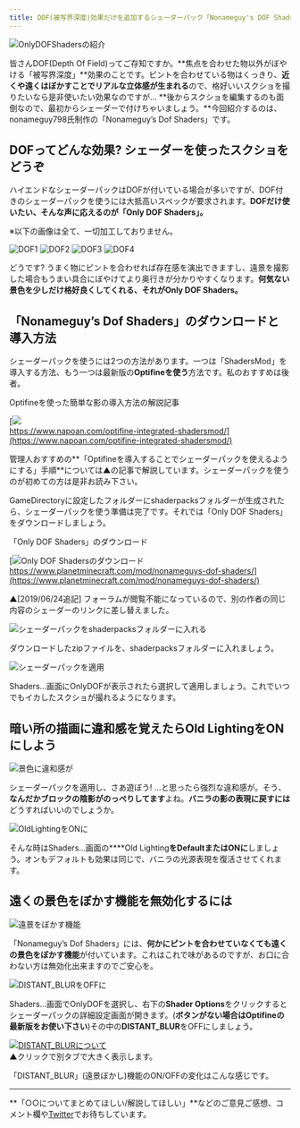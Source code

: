 ```yaml
---
title: DOF(被写界深度)効果だけを追加するシェーダーパック「Nonameguy's DOF Shaders」の紹介
---
```


![OnlyDOFShadersの紹介](https://cdn-ak.f.st-hatena.com/images/fotolife/s/sasigume/20210208/20210208111328.png)

皆さんDOF(Depth Of Field)ってご存知ですか。**焦点を合わせた物以外がぼやける「被写界深度」**効果のことです。ピントを合わせている物はくっきり、**近くや遠くはぼかすことでリアルな立体感が生まれる**ので、格好いいスクショを撮りたいなら是非使いたい効果なのですが… **後からスクショを編集するのも面倒なので、最初からシェーダーで付けちゃいましょう。**今回紹介するのは、nonameguy798氏制作の「Nonameguy’s Dof Shaders」です。

## DOFってどんな効果? シェーダーを使ったスクショをどうぞ

ハイエンドなシェーダーパックはDOFが付いている場合が多いですが、DOF付きのシェーダーパックを使うには大抵高いスペックが要求されます。**DOFだけ使いたい、そんな声に応えるのが「Only DOF Shaders」。**

※以下の画像は全て、一切加工しておりません。

![DOF1](https://cdn-ak.f.st-hatena.com/images/fotolife/s/sasigume/20210208/20210208091605.png) ![DOF2](https://cdn-ak.f.st-hatena.com/images/fotolife/s/sasigume/20210208/20210208091609.png) ![DOF3](https://cdn-ak.f.st-hatena.com/images/fotolife/s/sasigume/20210208/20210208091613.png) ![DOF4](https://cdn-ak.f.st-hatena.com/images/fotolife/s/sasigume/20210208/20210208091616.png)

どうです? うまく物にピントを合わせれば存在感を演出できますし、遠景を撮影した場合もうまい具合にぼやけてより奥行きが分かりやすくなります。**何気ない景色を少しだけ格好良くしてくれる、それがOnly DOF Shaders。**

## 「Nonameguy’s Dof Shaders」のダウンロードと導入方法

シェーダーパックを使うには2つの方法があります。一つは「ShadersMod」を導入する方法、もう一つは最新版の**Optifineを使う**方法です。私のおすすめは後者。

Optifineを使った簡単な影の導入方法の解説記事

[![](https://cdn-ak.f.st-hatena.com/images/fotolife/s/sasigume/20210208/20210208091403.png)  
https://www.napoan.com/optifine-integrated-shadersmod/](https://www.napoan.com/optifine-integrated-shadersmod/)

管理人おすすめの**「Optifineを導入することでシェーダーパックを使えるようにする」手順**については▲の記事で解説しています。シェーダーパックを使うのが初めての方は是非お読み下さい。

GameDirectoryに設定したフォルダーにshaderpacksフォルダーが生成されたら、シェーダーパックを使う準備は完了です。それでは「Only DOF Shaders」をダウンロードしましょう。

「Only DOF Shaders」のダウンロード

[![Only DOF Shadersのダウンロード](https://cdn-ak.f.st-hatena.com/images/fotolife/s/sasigume/20210208/20210208111740.jpg)  
https://www.planetminecraft.com/mod/nonameguys-dof-shaders/](https://www.planetminecraft.com/mod/nonameguys-dof-shaders/)

▲\[2019/06/24追記\] フォーラムが閲覧不能になっているので、別の作者の同じ内容のシェーダーのリンクに差し替えました。

![シェーダーパックをshaderpacksフォルダーに入れる](https://cdn-ak.f.st-hatena.com/images/fotolife/s/sasigume/20210208/20210208090455.jpg)

ダウンロードしたzipファイルを、shaderpacksフォルダーに入れましょう。

![シェーダーパックを適用](https://cdn-ak.f.st-hatena.com/images/fotolife/s/sasigume/20210208/20210208105452.png)

Shaders…画面にOnlyDOFが表示されたら選択して適用しましょう。これでいつでもイカしたスクショが撮れるようになります。

## 暗い所の描画に違和感を覚えたらOld LightingをONにしよう

![景色に違和感が](https://cdn-ak.f.st-hatena.com/images/fotolife/s/sasigume/20210208/20210208091620.png)

シェーダーパックを適用し、さあ遊ぼう! …と思ったら強烈な違和感が。そう、**なんだかブロックの陰影がのっぺりしてます**よね。**バニラの影の表現に戻すには**どうすればいいのでしょうか。

![OldLightingをONに](https://cdn-ak.f.st-hatena.com/images/fotolife/s/sasigume/20210208/20210208091624.png)

そんな時はShaders…画面の****Old Lighting**をDefaultまたはONに**しましょう。オンもデフォルトも効果は同じで、バニラの光源表現を復活させてくれます。

## 遠くの景色をぼかす機能を無効化するには

![遠景をぼかす機能](https://cdn-ak.f.st-hatena.com/images/fotolife/s/sasigume/20210208/20210208105923.png)

「Nonameguy’s Dof Shaders」には、**何かにピントを合わせていなくても遠くの景色をぼかす機能**が付いています。これはこれで味があるのですが、お口に合わない方は無効化出来ますのでご安心を。

![DISTANT_BLURをOFFに](https://cdn-ak.f.st-hatena.com/images/fotolife/s/sasigume/20210208/20210208104637.png)

Shaders…画面でOnlyDOFを選択し、右下の**Shader Options**をクリックするとシェーダーパックの詳細設定画面が開きます。(**ボタンがない場合はOptifineの最新版をお使い下さい**)その中の**DISTANT\_BLUR**をOFFにしましょう。

[![DISTANT_BLURについて](https://cdn-ak.f.st-hatena.com/images/fotolife/s/sasigume/20210208/20210208095602.png)](https://exr-nap.sakura.ne.jp/www.napoan.com/wp-content/uploads/2016/03/0b85f7ba89d01827531bfa5130b9e369.png)  
▲クリックで別タブで大きく表示します。

「DISTANT\_BLUR」(遠景ぼかし)機能のON/OFFの変化はこんな感じです。

---

**「○○についてまとめてほしい/解説してほしい」**などのご意見ご感想、コメント欄や[Twitter](https://twitter.com/napoan)でお待ちしています。
